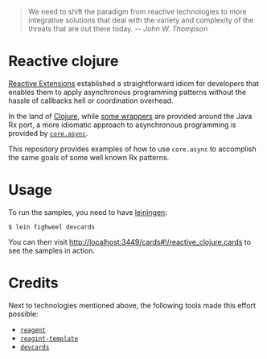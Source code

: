 > We need to shift the paradigm from reactive technologies to more integrative solutions that deal with the variety and complexity of the threats that are out there today.
> -- _John W. Thompson_

# Reactive clojure

[Reactive Extensions][rx] established a straightforward idiom for developers
that enables them to apply asynchronous programming patterns without the hassle
of callbacks hell or coordination overhead.

In the land of [Clojure][clj], while [some wrappers][rx-clj] are provided around
the Java Rx port, a more idiomatic approach to asynchronous programming is
provided by [`core.async`][async].

This repository provides examples of how to use `core.async` to accomplish
the same goals of some well known Rx patterns.

# Usage

To run the samples, you need to have [leiningen][lein]:

```
$ lein fighweel devcards
```

You can then visit <http://localhost:3449/cards#!/reactive_clojure.cards> to
see the samples in action.

# Credits

Next to technologies mentioned above, the following tools made this effort
possible:

- [`reagent`](https://github.com/reagent-project/reagent)
- [`reagint-template`](https://github.com/reagent-project/reagent-template)
- [`devcards`](https://github.com/bhauman/devcards)

[rx]: http://reactivex.io/
[clj]: http://clojure.org/
[rx-clj]: https://github.com/ReactiveX/RxClojure/
[async]: https://github.com/clojure/core.async
[lein]: http://leiningen.org
